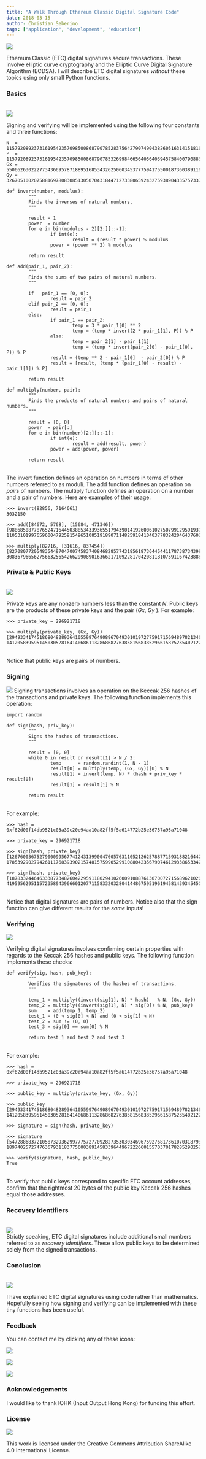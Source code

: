 ```yaml
---
title: "A Walk Through Ethereum Classic Digital Signature Code"
date: 2018-03-15
author: Christian Seberino
tags: ["application", "development", "education"]
---
```


![](./1badmg3GLTFGGKsRdqeySTg.png)

Ethereum Classic (ETC) digital signatures secure transactions.  These involve elliptic curve cryptography and the Elliptic Curve Digital Signature Algorithm (ECDSA).  I will describe ETC digital signatures *without* these topics using only small Python functions.

### Basics
<br/>![](./1yw1934-mAqp5DM4FWgbNqQ.jpeg)

Signing and verifying will be implemented using the following four constants and three functions:
```
N  = 115792089237316195423570985008687907852837564279074904382605163141518161494337
P  = 115792089237316195423570985008687907853269984665640564039457584007908834671663
Gx = 55066263022277343669578718895168534326250603453777594175500187360389116729240
Gy = 32670510020758816978083085130507043184471273380659243275938904335757337482424

def invert(number, modulus):
        """
        Finds the inverses of natural numbers.
        """

        result = 1
        power  = number
        for e in bin(modulus - 2)[2:][::-1]:
                if int(e):
                        result = (result * power) % modulus
                power = (power ** 2) % modulus

        return result

def add(pair_1, pair_2):
        """
        Finds the sums of two pairs of natural numbers.
        """

        if   pair_1 == [0, 0]:
                result = pair_2
        elif pair_2 == [0, 0]:
                result = pair_1
        else:
                if pair_1 == pair_2:
                        temp = 3 * pair_1[0] ** 2
                        temp = (temp * invert(2 * pair_1[1], P)) % P
                else:
                        temp = pair_2[1] - pair_1[1]
                        temp = (temp * invert(pair_2[0] - pair_1[0], P)) % P
                result = (temp ** 2 - pair_1[0]  - pair_2[0]) % P
                result = [result, (temp * (pair_1[0] - result) - pair_1[1]) % P]

        return result

def multiply(number, pair):
        """
        Finds the products of natural numbers and pairs of natural numbers.
        """

        result = [0, 0]
        power  = pair[:]
        for e in bin(number)[2:][::-1]:
                if int(e):
                        result = add(result, power)
                power = add(power, power)

        return result
```
<br/>The invert function defines an operation on numbers in terms of other numbers referred to as moduli. The add function defines an operation on *pairs* of numbers. The multiply function defines an operation on a number and a pair of numbers.  Here are examples of their usage:
```
>>> invert(82856, 7164661)
3032150

>>> add([84672, 5768], [15684, 471346])
[98868508778765247164450388534339365517943901419260061027507991295919394382071, 110531019976596004792591549651085191890711482591841040377832420464376026143223]

>>> multiply(82716, [31616, 837454])
[82708077205483544970470074583740846828577431856187364454411787387343982212318, 30836796656275663256542662990890163662171092281704208118107591167423888588304]
```
### Private & Public Keys
<br/>![](./10Y8TNbhhEQytGNYJH5uPTg.jpeg)

Private keys are any nonzero numbers less than the constant *N*.  Public keys are the products of these private keys and the pair (*Gx*, *Gy* ). For example:
```
>>> private_key = 296921718

>>> multiply(private_key, (Gx, Gy))
[29493341745186804828936410559976490896704930101972775917156948978213464516647, 14120583959514503052816414068611328686827638581568335296615875235402122319824]
```
<br/>Notice that public keys are pairs of numbers.

### Signing

![](./1na0d3BXnFL-nSj5mNOsE2g.jpeg)
Signing transactions involves an operation on the Keccak 256 hashes of the transactions and private keys. The following function implements this operation:
```
import random

def sign(hash, priv_key):
        """
        Signs the hashes of transactions.
        """

        result = [0, 0]
        while 0 in result or result[1] > N / 2:
                temp      = random.randint(1, N - 1)
                result[0] = multiply(temp, (Gx, Gy))[0] % N
                result[1] = invert(temp, N) * (hash + priv_key * result[0])
                result[1] = result[1] % N

        return result
```
<br/>For example:
```
>>> hash = 0xf62d00f14db9521c03a39c20e94aa10a82ff5f5a614772b25e36757a95a71048

>>> private_key = 296921718

>>> sign(hash, private_key)
[12676003675279000995677412431399004760576311052126257887715931882164427686866, 17853929027942611176839390215748157599052991088042356790746129338653342477382]

>>> sign(hash, private_key)
[18783324464633387734826042295911802941026009108876130700727156896210203356179, 41959562951157235894396660120771158332032804144867595196194581439345450008533]
```
<br/>Notice that digital signatures are pairs of numbers. Notice also that the sign function can give different results for the *same* inputs!

### Verifying

![](./1mU-RpvD9LL_3ej7FC7nNsg.jpeg)

Verifying digital signatures involves confirming certain properties with regards to the Keccak 256 hashes and public keys. The following function implements these checks:
```
def verify(sig, hash, pub_key):
        """
        Verifies the signatures of the hashes of transactions.
        """

        temp_1 = multiply((invert(sig[1], N) * hash)   % N, (Gx, Gy))
        temp_2 = multiply((invert(sig[1], N) * sig[0]) % N, pub_key)
        sum    = add(temp_1, temp_2)
        test_1 = (0 < sig[0] < N) and (0 < sig[1] < N)
        test_2 = sum != (0, 0)
        test_3 = sig[0] == sum[0] % N

        return test_1 and test_2 and test_3
```
<br/>For example:
```
>>> hash = 0xf62d00f14db9521c03a39c20e94aa10a82ff5f5a614772b25e36757a95a71048

>>> private_key = 296921718

>>> public_key = multiply(private_key, (Gx, Gy))

>>> public_key
[29493341745186804828936410559976490896704930101972775917156948978213464516647, 14120583959514503052816414068611328686827638581568335296615875235402122319824]

>>> signature = sign(hash, private_key)

>>> signature
[54728868372105873293629977757277092827353030346967592768173610703187933361202, 18974025727476367931183775600389145833964496722266015570370178285290252701715]

>>> verify(signature, hash, public_key)
True
```
<br/>To verify that public keys correspond to specific ETC account addresses, confirm that the rightmost 20 bytes of the public key Keccak 256 hashes equal those addresses.

### Recovery Identifiers
<br/>![](./6RuyzCB.png)
<br/>Strictly speaking, ETC digital signatures include additional small numbers referred to as *recovery identifiers*.  These allow public keys to be determined solely from the signed transactions.

### Conclusion
<br/>![](./1c2zDUxyTF1IidCj15Xa4yg.jpeg)

I have explained ETC digital signatures using code rather than mathematics. Hopefully seeing how signing and verifying can be implemented with these tiny functions has been useful.

### Feedback

You can contact me by clicking any of these icons:

![](./0eoFC6QOWZ--bCngK.png)

![](./0i3CwTFEKUnKYHMf0.png)

![](./0HQj6HSHxE7pkIBjk.png)

### Acknowledgements

I would like to thank IOHK (Input Output Hong Kong) for funding this effort.

### License

![](./0hocpUZXBcjzNJeQ2.png)

This work is licensed under the Creative Commons Attribution ShareAlike 4.0
International License.
<!--stackedit_data:
eyJoaXN0b3J5IjpbMTEyNjA2NjMyOV19
-->
